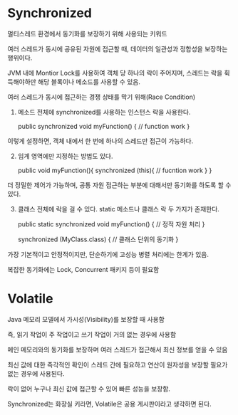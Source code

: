 # Synchronized

멀티스레드 환경에서 동기화를 보장하기 위해 사용되는 키워드

여러 스레드가 동시에 공유된 자원에 접근할 때, 데이터의 일관성과 정합성을 보장하는 행위이다.

JVM 내에 Montior Lock를 사용하여 객체 당 하나의 락이 주어지며, 스레드는 락을 휙득해야하만 해당 블록이나 메소드를 사용할 수 있음.

여러 스레드가 동시에 접근하는 경쟁 상태를 막기 위해(Race Condition)

1. 메소드 전체에 synchronized를 사용하는 인스턴스 락을 사용한다.

    public synchronized void myFunction() {
        // function work
    }

이렇게 설정하면, 객체 내에서 한 번에 하나의 스레드만 접근이 가능하다.

2. 임계 영역에만 지정하는 방법도 있다.

    public void myFunction(){
        synchronized (this){
            // fucntion work
        }
    }

더 정밀한 제어가 가능하며, 공통 자원 접근하는 부분에 대해서만 동기화를 하도록 할 수 있다.

3. 클래스 전체에 락을 걸 수 있다. static 메소드나 클래스 락 두 가지가 존재한다.

    public static synchronized void myFunction() {
        // 정적 자원 처리
    }

    synchronized (MyClass.class) {
        // 클래스 단위의 동기화
    }

가장 기본적이고 안정적이지만, 단순하기에 고성능 병렬 처리에는 한계가 있음.

복잡한 동기화에는 Lock, Concurrent 패키지 등이 필요함

# Volatile

Java 메모리 모델에서 가시성(Visibility)를 보장할 때 사용함

즉, 읽기 작업이 주 작업이고 쓰기 작업이 거의 없는 경우에 사용함

메인 메모리와의 동기화를 보장하며 여러 스레드가 접근해서 최신 정보를 얻을 수 있음

최신 값에 대한 즉각적인 확인이 스레드 간에 필요하고 연산이 원자성을 보장할 필요가 없는 경우에 사용된다.

락이 없어 누구나 최신 값에 접근할 수 있어 빠른 성능을 보장함.

Synchronized는 화장실 키라면, Volatile은 공용 게시판이라고 생각하면 된다.
